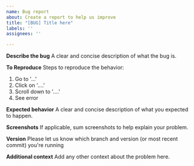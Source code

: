 ```yaml
---
name: Bug report
about: Create a report to help us improve
title: "[BUG] Title here"
labels: ''
assignees: ''

---
```


**Describe the bug**
A clear and concise description of what the bug is.

**To Reproduce**
Steps to reproduce the behavior:
1. Go to '...'
2. Click on '....'
3. Scroll down to '....'
4. See error

**Expected behavior**
A clear and concise description of what you expected to happen.

**Screenshots**
If applicable, sum screenshots to help explain your problem.

**Version**
Please let us know which branch and version (or most recent commit) you're running

**Additional context**
Add any other context about the problem here.
